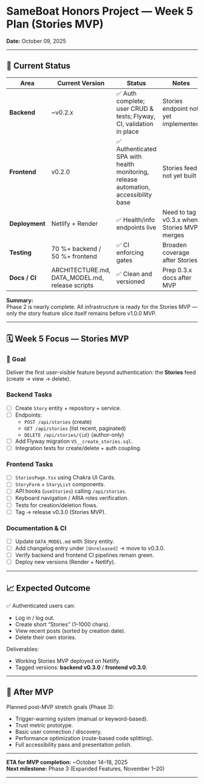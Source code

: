 # SameBoat Honors Project — Week 5 Plan (Stories MVP)

**Date:** October 09, 2025

---

## 🧭 Current Status

| Area | Current Version | Status | Notes |
|------|-----------------|---------|-------|
| **Backend** | ~v0.2.x | ✅ Auth complete; user CRUD & tests; Flyway, CI, validation in place | Stories endpoint not yet implemented |
| **Frontend** | v0.2.0 | ✅ Authenticated SPA with health monitoring, release automation, accessibility base | Stories feed not yet built |
| **Deployment** | Netlify + Render | ✅ Health/info endpoints live | Need to tag v0.3.x when Stories MVP merges |
| **Testing** | 70 %+ backend / 50 %+ frontend | ✅ CI enforcing gates | Broaden coverage after Stories |
| **Docs / CI** | ARCHITECTURE.md, DATA_MODEL.md, release scripts | ✅ Clean and versioned | Prep 0.3.x docs after MVP |

**Summary:**  
Phase 2 is nearly complete. All infrastructure is ready for the Stories MVP — only the story feature slice itself remains before v1.0.0 MVP.

---

## 🗓 Week 5 Focus — Stories MVP

### 🎯 Goal
Deliver the first user-visible feature beyond authentication: the **Stories** feed (create → view → delete).

### Backend Tasks
- [ ] Create `Story` entity + repository + service.
- [ ] Endpoints:
  - `POST /api/stories` (create)
  - `GET /api/stories` (list recent, paginated)
  - `DELETE /api/stories/{id}` (author-only)
- [ ] Add Flyway migration `V5__create_stories.sql`.
- [ ] Integration tests for create/delete + auth coupling.

### Frontend Tasks
- [ ] `StoriesPage.tsx` using Chakra UI Cards.
- [ ] `StoryForm` + `StoryList` components.
- [ ] API hooks (`useStories`) calling `/api/stories`.
- [ ] Keyboard navigation / ARIA roles verification.
- [ ] Tests for creation/deletion flows.
- [ ] Tag → release v0.3.0 (Stories MVP).

### Documentation & CI
- [ ] Update `DATA_MODEL.md` with Story entity.
- [ ] Add changelog entry under `[Unreleased]` → move to v0.3.0.
- [ ] Verify backend and frontend CI pipelines remain green.
- [ ] Deploy new versions (Render + Netlify).

---

## 📈 Expected Outcome

✅ Authenticated users can:
- Log in / log out.
- Create short “Stories” (1–1000 chars).
- View recent posts (sorted by creation date).
- Delete their own stories.

Deliverables:
- Working Stories MVP deployed on Netlify.
- Tagged versions: **backend v0.3.0** / **frontend v0.3.0**.

---

## 🧩 After MVP

Planned post-MVP stretch goals (Phase 3):
- Trigger-warning system (manual or keyword-based).
- Trust metric prototype.
- Basic user connection / discovery.
- Performance optimization (route-based code splitting).
- Full accessibility pass and presentation polish.

---

**ETA for MVP completion:** ~October 14–18, 2025  
**Next milestone:** Phase 3 (Expanded Features, November 1–20)

---
